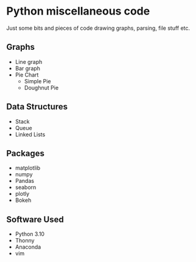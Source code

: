 # Python miscellaneous code
Just some bits and pieces of code drawing graphs, parsing, file stuff etc.

## Graphs
- Line graph
- Bar graph
- Pie Chart
  - Simple Pie
  - Doughnut Pie

## Data Structures
- Stack
- Queue
- Linked Lists

## Packages
- matplotlib
- numpy
- Pandas
- seaborn
- plotly
- Bokeh

## Software Used
- Python 3.10
- Thonny
- Anaconda
- vim

